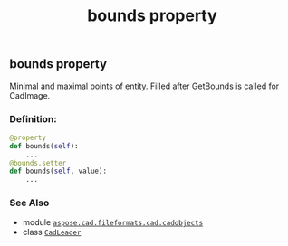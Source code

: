 ﻿---
title: bounds property
second_title: Aspose.CAD for Python via .NET API References
description: 
type: docs
weight: 100
url: /aspose.cad.fileformats.cad.cadobjects/cadleader/bounds/
is_root: false
---

## bounds property


Minimal and maximal points of entity. Filled after GetBounds is called for CadImage.
### Definition:
```python
@property
def bounds(self):
    ...
@bounds.setter
def bounds(self, value):
    ...
```

### See Also
* module [`aspose.cad.fileformats.cad.cadobjects`](../../)
* class [`CadLeader`](/cad/python-net/aspose.cad.fileformats.cad.cadobjects/cadleader)
